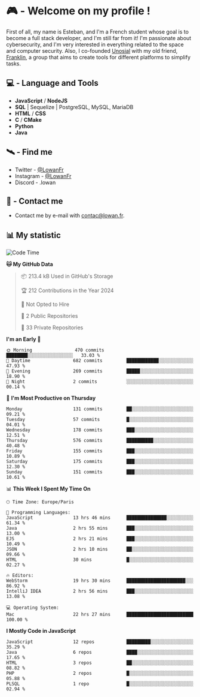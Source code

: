 # 🎮 - Welcome on my profile !
First of all, my name is Esteban, and I'm a French student whose goal is to become a full stack developer, and I'm still far from it!
I'm passionate about cybersecurity, and I'm very interested in everything related to the space and computer security.
Also, I co-founded [Unosial](https://github.com/Unosial) with my old friend, [Franklin](https://github.com/AbaFranklin/), a group that aims to create tools for different platforms to simplify tasks. 



## 💻 - Language and Tools
- **JavaScript** / **NodeJS**
- **SQL** | Sequelize | PostgreSQL, MySQL, MariaDB
- **HTML** / **CSS**
- **C** / **CMake**
- **Python**
- **Java**

## 🛰️ - Find me

 - Twitter - [@LowanFr](https://twitter.com/LowanFr/)
 - Instagram - [@LowanFr](https://instagram.com/LowanFr)
 - Discord -  .lowan
 
## 📡 - Contact me
 - Contact me by e-mail with [contac@lowan.fr](mailto:contact@lowan.fr).

## 📊 My statistic
<!--START_SECTION:waka-->
![Code Time](http://img.shields.io/badge/Code%20Time-947%20hrs%2015%20mins-blue)

**🐱 My GitHub Data** 

> 📦 213.4 kB Used in GitHub's Storage 
 > 
> 🏆 212 Contributions in the Year 2024
 > 
> 🚫 Not Opted to Hire
 > 
> 📜 2 Public Repositories 
 > 
> 🔑 33 Private Repositories 
 > 
**I'm an Early 🐤** 

```text
🌞 Morning                470 commits         ████████░░░░░░░░░░░░░░░░░   33.03 % 
🌆 Daytime                682 commits         ████████████░░░░░░░░░░░░░   47.93 % 
🌃 Evening                269 commits         █████░░░░░░░░░░░░░░░░░░░░   18.90 % 
🌙 Night                  2 commits           ░░░░░░░░░░░░░░░░░░░░░░░░░   00.14 % 
```
📅 **I'm Most Productive on Thursday** 

```text
Monday                   131 commits         ██░░░░░░░░░░░░░░░░░░░░░░░   09.21 % 
Tuesday                  57 commits          █░░░░░░░░░░░░░░░░░░░░░░░░   04.01 % 
Wednesday                178 commits         ███░░░░░░░░░░░░░░░░░░░░░░   12.51 % 
Thursday                 576 commits         ██████████░░░░░░░░░░░░░░░   40.48 % 
Friday                   155 commits         ███░░░░░░░░░░░░░░░░░░░░░░   10.89 % 
Saturday                 175 commits         ███░░░░░░░░░░░░░░░░░░░░░░   12.30 % 
Sunday                   151 commits         ███░░░░░░░░░░░░░░░░░░░░░░   10.61 % 
```


📊 **This Week I Spent My Time On** 

```text
🕑︎ Time Zone: Europe/Paris

💬 Programming Languages: 
JavaScript               13 hrs 46 mins      ███████████████░░░░░░░░░░   61.34 % 
Java                     2 hrs 55 mins       ███░░░░░░░░░░░░░░░░░░░░░░   13.00 % 
EJS                      2 hrs 21 mins       ███░░░░░░░░░░░░░░░░░░░░░░   10.49 % 
JSON                     2 hrs 10 mins       ██░░░░░░░░░░░░░░░░░░░░░░░   09.66 % 
HTML                     30 mins             █░░░░░░░░░░░░░░░░░░░░░░░░   02.27 % 

🔥 Editors: 
WebStorm                 19 hrs 30 mins      ██████████████████████░░░   86.92 % 
IntelliJ IDEA            2 hrs 56 mins       ███░░░░░░░░░░░░░░░░░░░░░░   13.08 % 

💻 Operating System: 
Mac                      22 hrs 27 mins      █████████████████████████   100.00 % 
```

**I Mostly Code in JavaScript** 

```text
JavaScript               12 repos            █████████░░░░░░░░░░░░░░░░   35.29 % 
Java                     6 repos             ████░░░░░░░░░░░░░░░░░░░░░   17.65 % 
HTML                     3 repos             ██░░░░░░░░░░░░░░░░░░░░░░░   08.82 % 
PHP                      2 repos             █░░░░░░░░░░░░░░░░░░░░░░░░   05.88 % 
PLSQL                    1 repo              █░░░░░░░░░░░░░░░░░░░░░░░░   02.94 % 
```




<!--END_SECTION:waka-->
